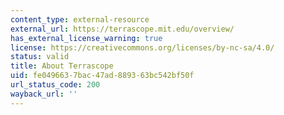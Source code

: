 ```yaml
---
content_type: external-resource
external_url: https://terrascope.mit.edu/overview/
has_external_license_warning: true
license: https://creativecommons.org/licenses/by-nc-sa/4.0/
status: valid
title: About Terrascope
uid: fe049663-7bac-47ad-8893-63bc542bf50f
url_status_code: 200
wayback_url: ''
---
```

